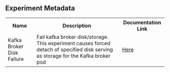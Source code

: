 ## Experiment Metadata

<table>
<tr>
<th> Name </th>
<th> Description </th>
<th> Documentation Link </th>
</tr>
<tr>
 <td> Kafka Broker Disk Failure </td>
 <td> Fail kafka broker disk/storage. This experiment causes forced detach of specified disk serving as storage for the Kafka broker pod </td>
 <td>  <a href="https://docs.litmuschaos.io/docs/kafka-broker-disk-failure/"> Here </a> </td>
 </tr>
 </table>
